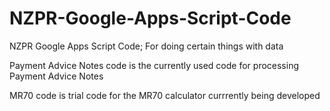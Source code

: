 # NZPR-Google-Apps-Script-Code
NZPR Google Apps Script Code;
For doing certain things with data

Payment Advice Notes code is the currently used code for processing Payment Advice Notes

MR70 code is trial code for the MR70 calculator currrently being developed

